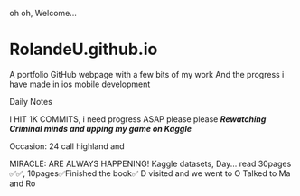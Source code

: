  oh oh, Welcome...
# RolandeU.github.io
A portfolio GitHub webpage with a few bits of my work
And the progress i have made in ios mobile development 

Daily Notes

I HIT 1K COMMITS, i need progress ASAP please please
***Rewatching Criminal minds and upping my game on Kaggle***

Occasion: 24
call highland and 

MIRACLE: ARE ALWAYS HAPPENING!
Kaggle datasets, Day...
read 30pages ✅✅, 10pages✅Finished the book✅
D visited and we went to O
Talked to Ma and Ro






